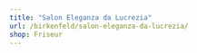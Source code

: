 ```yaml
---
title: "Salon Eleganza da Lucrezia"
url: /birkenfeld/salon-eleganza-da-lucrezia/
shop: Friseur
---
```

